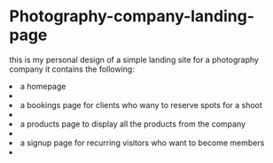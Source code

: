 # Photography-company-landing-page
this is my personal design of a simple landing site for a photography company
it contains the following: 

<li>a homepage<li>
<li>a bookings page for clients who wany to reserve spots for a shoot<li>
<li>a products page to display all the products from the company<li>
<li>a signup page for recurring visitors who want to become members<li>
